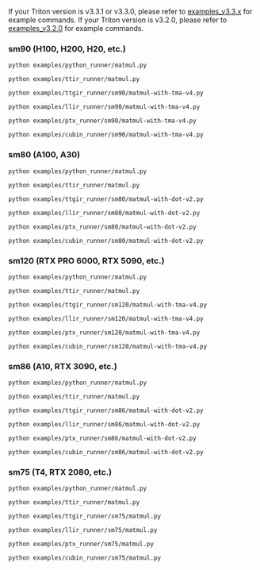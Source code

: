 If your Triton version is v3.3.1 or v3.3.0, please refer to [examples_v3.3.x](./doc/examples_v3.3.x.md) for example commands. If your Triton version is v3.2.0, please refer to [examples_v3.2.0](./doc/examples_v3.2.0.md) for example commands.

### sm90 (H100, H200, H20, etc.)
```shell
python examples/python_runner/matmul.py

python examples/ttir_runner/matmul.py

python examples/ttgir_runner/sm90/matmul-with-tma-v4.py

python examples/llir_runner/sm90/matmul-with-tma-v4.py

python examples/ptx_runner/sm90/matmul-with-tma-v4.py

python examples/cubin_runner/sm90/matmul-with-tma-v4.py
```

### sm80 (A100, A30)
```shell
python examples/python_runner/matmul.py

python examples/ttir_runner/matmul.py

python examples/ttgir_runner/sm80/matmul-with-dot-v2.py

python examples/llir_runner/sm80/matmul-with-dot-v2.py

python examples/ptx_runner/sm80/matmul-with-dot-v2.py

python examples/cubin_runner/sm80/matmul-with-dot-v2.py
```

### sm120 (RTX PRO 6000, RTX 5090, etc.)
```shell
python examples/python_runner/matmul.py

python examples/ttir_runner/matmul.py

python examples/ttgir_runner/sm120/matmul-with-tma-v4.py

python examples/llir_runner/sm120/matmul-with-tma-v4.py

python examples/ptx_runner/sm120/matmul-with-tma-v4.py

python examples/cubin_runner/sm120/matmul-with-tma-v4.py
```

### sm86 (A10, RTX 3090, etc.)
```shell
python examples/python_runner/matmul.py

python examples/ttir_runner/matmul.py

python examples/ttgir_runner/sm86/matmul-with-dot-v2.py

python examples/llir_runner/sm86/matmul-with-dot-v2.py

python examples/ptx_runner/sm86/matmul-with-dot-v2.py

python examples/cubin_runner/sm86/matmul-with-dot-v2.py
```

### sm75 (T4, RTX 2080, etc.)
```shell
python examples/python_runner/matmul.py

python examples/ttir_runner/matmul.py

python examples/ttgir_runner/sm75/matmul.py

python examples/llir_runner/sm75/matmul.py

python examples/ptx_runner/sm75/matmul.py

python examples/cubin_runner/sm75/matmul.py
```

